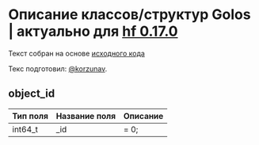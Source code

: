 # Описание классов/структур Golos | актуально для [hf 0.17.0](https://github.com/GolosChain/golos/releases/tag/v0.17.0)
Текст собран на основе [исходного кода](https://github.com/GolosChain/golos/tree/master/libraries/chainbase/include/chainbase/chainbase.hpp)

Текс подготовил: [@korzunav](https://golos.io/@korzunav).

## object_id


|Тип поля|Название поля|Описание|
|--------|-------------|--------|
|int64_t|_id|= 0;|
